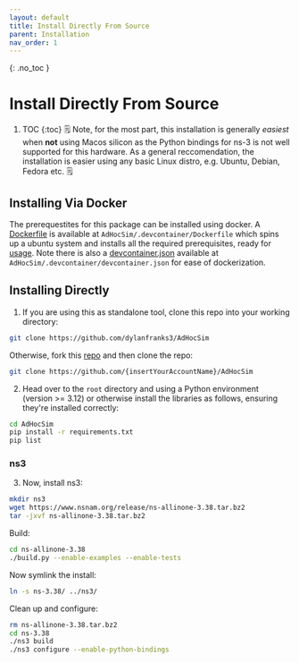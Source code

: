```yaml
---
layout: default
title: Install Directly From Source
parent: Installation
nav_order: 1
---
```

{: .no_toc }
# Install Directly From Source
1. TOC
{:toc}
🗒️ Note, for the most part, this installation is generally *easiest* when **not** using Macos silicon as the Python bindings for ns-3 is not well supported for this hardware. As a general reccomendation, the installation is easier using any basic Linux distro, e.g. Ubuntu, Debian, Fedora etc. 🗒️
## Installing Via Docker
The prerequestites for this package can be installed using docker. A [Dockerfile](https://github.com/dylanfranks3/AdHocSim/blob/testingSim/.devcontainer/Dockerfile) is available at `AdHocSim/.devcontainer/Dockerfile` which spins up a ubuntu system and installs all the required prerequisites, ready for [usage](/docs/usage/index.html). Note there is also a [devcontainer.json](https://github.com/dylanfranks3/AdHocSim/blob/testingSim/.devcontainer/devcontainer.json) available at `AdHocSim/.devcontainer/devcontainer.json` for ease of dockerization. 
## Installing Directly
1. If you are using this as standalone tool, clone this repo into your working directory:
``` bash
git clone https://github.com/dylanfranks3/AdHocSim
```
Otherwise, fork this [repo](https://github.com/dylanfranks3/AdHocSim/fork) and then clone the repo:
``` bash
git clone https://github.com/{insertYourAccountName}/AdHocSim
```
2. Head over to the `root` directory and using a Python environment (version >= 3.12) or otherwise install the libraries as follows, ensuring they're installed correctly:
``` bash
cd AdHocSim 
pip install -r requirements.txt
pip list
``` 
### ns3
3. Now, install ns3: 
``` bash
mkdir ns3 
wget https://www.nsnam.org/release/ns-allinone-3.38.tar.bz2
tar -jxvf ns-allinone-3.38.tar.bz2
```
Build:
``` bash
cd ns-allinone-3.38
./build.py --enable-examples --enable-tests
```
Now symlink the install:
``` bash
ln -s ns-3.38/ ../ns3/
```
Clean up and configure:
``` bash
rm ns-allinone-3.38.tar.bz2
cd ns-3.38
./ns3 build
./ns3 configure --enable-python-bindings
```
